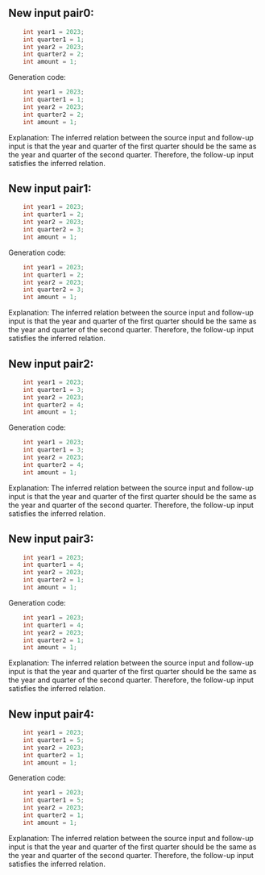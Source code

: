 ## New input pair0:
```java
    int year1 = 2023;
    int quarter1 = 1;
    int year2 = 2023;
    int quarter2 = 2;
    int amount = 1;
```
Generation code:
```java
    int year1 = 2023;
    int quarter1 = 1;
    int year2 = 2023;
    int quarter2 = 2;
    int amount = 1;
```
Explanation:
The inferred relation between the source input and follow-up input is that the year and quarter of the first quarter should be the same as the year and quarter of the second quarter. Therefore, the follow-up input satisfies the inferred relation.

## New input pair1:
```java
    int year1 = 2023;
    int quarter1 = 2;
    int year2 = 2023;
    int quarter2 = 3;
    int amount = 1;
```
Generation code:
```java
    int year1 = 2023;
    int quarter1 = 2;
    int year2 = 2023;
    int quarter2 = 3;
    int amount = 1;
```
Explanation:
The inferred relation between the source input and follow-up input is that the year and quarter of the first quarter should be the same as the year and quarter of the second quarter. Therefore, the follow-up input satisfies the inferred relation.

## New input pair2:
```java
    int year1 = 2023;
    int quarter1 = 3;
    int year2 = 2023;
    int quarter2 = 4;
    int amount = 1;
```
Generation code:
```java
    int year1 = 2023;
    int quarter1 = 3;
    int year2 = 2023;
    int quarter2 = 4;
    int amount = 1;
```
Explanation:
The inferred relation between the source input and follow-up input is that the year and quarter of the first quarter should be the same as the year and quarter of the second quarter. Therefore, the follow-up input satisfies the inferred relation.

## New input pair3:
```java
    int year1 = 2023;
    int quarter1 = 4;
    int year2 = 2023;
    int quarter2 = 1;
    int amount = 1;
```
Generation code:
```java
    int year1 = 2023;
    int quarter1 = 4;
    int year2 = 2023;
    int quarter2 = 1;
    int amount = 1;
```
Explanation:
The inferred relation between the source input and follow-up input is that the year and quarter of the first quarter should be the same as the year and quarter of the second quarter. Therefore, the follow-up input satisfies the inferred relation.

## New input pair4:
```java
    int year1 = 2023;
    int quarter1 = 5;
    int year2 = 2023;
    int quarter2 = 1;
    int amount = 1;
```
Generation code:
```java
    int year1 = 2023;
    int quarter1 = 5;
    int year2 = 2023;
    int quarter2 = 1;
    int amount = 1;
```
Explanation:
The inferred relation between the source input and follow-up input is that the year and quarter of the first quarter should be the same as the year and quarter of the second quarter. Therefore, the follow-up input satisfies the inferred relation.
